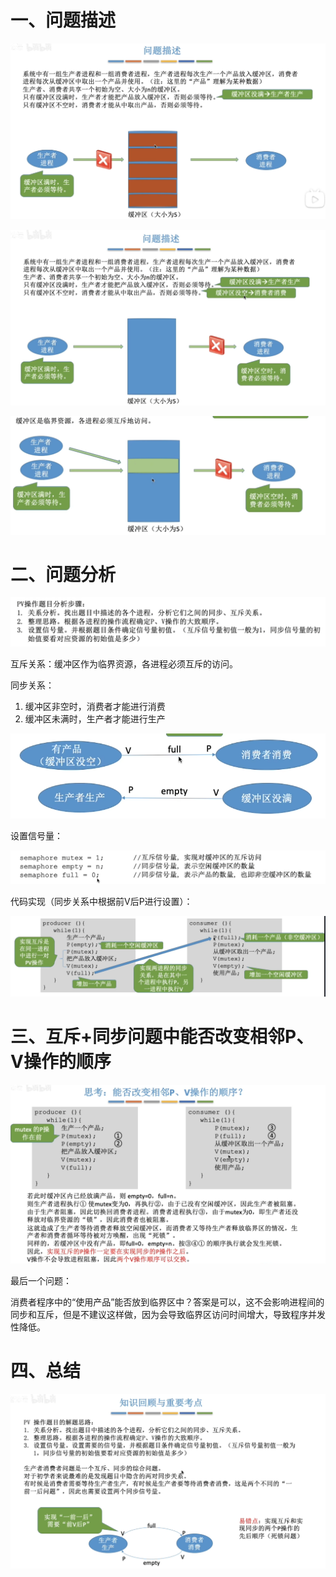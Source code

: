 # 一、问题描述

![image-20231225223917967](11.生产者消费者问题.assets/image-20231225223917967.png)

![image-20231225223932520](11.生产者消费者问题.assets/image-20231225223932520.png)

![image-20231225223947658](11.生产者消费者问题.assets/image-20231225223947658.png)

# 二、问题分析

![image-20231225224128815](11.生产者消费者问题.assets/image-20231225224128815.png)

互斥关系：缓冲区作为临界资源，各进程必须互斥的访问。

同步关系：

1. 缓冲区非空时，消费者才能进行消费
2. 缓冲区未满时，生产者才能进行生产

![image-20231225224320154](11.生产者消费者问题.assets/image-20231225224320154.png)

设置信号量：

![image-20231225224334695](11.生产者消费者问题.assets/image-20231225224334695.png)

代码实现（同步关系中根据前V后P进行设置）：

![image-20231225224434693](11.生产者消费者问题.assets/image-20231225224434693.png)

# 三、互斥+同步问题中能否改变相邻P、V操作的顺序

![image-20231225224610681](11.生产者消费者问题.assets/image-20231225224610681.png)

最后一个问题：

消费者程序中的“使用产品”能否放到临界区中？答案是可以，这不会影响进程间的同步和互斥，但是不建议这样做，因为会导致临界区访问时间增大，导致程序并发性降低。

# 四、总结

![image-20231225224817745](11.生产者消费者问题.assets/image-20231225224817745.png)